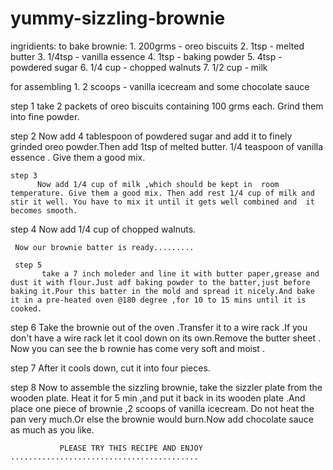 # yummy-sizzling-brownie

ingridients:
      to bake brownie:
        1. 200grms - oreo biscuits
        2. 1tsp  - melted butter
        3. 1/4tsp - vanilla essence
        4. 1tsp -  baking powder
        5. 4tsp - powdered sugar 
        6. 1/4 cup -  chopped walnuts
        7. 1/2 cup  - milk

for assembling
           1. 2 scoops - vanilla icecream
            and some chocolate sauce 

            
step 1 
      take 2 packets of oreo biscuits containing 100 grms each. Grind them into fine powder.

step 2
    Now add 4 tablespoon of powdered sugar and add it to  finely grinded oreo powder.Then add  1tsp of melted butter. 1/4 teaspoon of vanilla essence . Give them a good mix.

    step 3
          Now add 1/4 cup of milk ,which should be kept in  room temperature. Give them a good mix. Then add rest 1/4 cup of milk and stir it well. You have to mix it until it gets well combined and  it becomes smooth.

step 4 
     Now add 1/4 cup of chopped walnuts. 

     Now our brownie batter is ready.........

     step 5
           take a 7 inch moleder and line it with butter paper,grease and dust it with flour.Just adf baking powder to the batter,just before baking it.Pour this batter in the mold and spread it nicely.And bake it in a pre-heated oven @180 degree ,for 10 to 15 mins until it is cooked.

  step 6 
        Take the brownie out of the oven .Transfer it to a wire rack .If  you don't have a wire rack let it cool down on its own.Remove the butter sheet . Now you can see the  b rownie has come very soft and moist .

step 7 
      After it cools down, cut it into four pieces.
      

step 8 
     Now to assemble the sizzling brownie, take the sizzler plate from the wooden plate. Heat it for 5 min ,and put it back in its wooden plate .And place one piece of brownie ,2 scoops of vanilla icecream. Do not heat the pan very much.Or else the brownie would burn.Now add  chocolate sauce as much as you like. 


               PLEASE TRY THIS RECIPE AND ENJOY ..........................................


